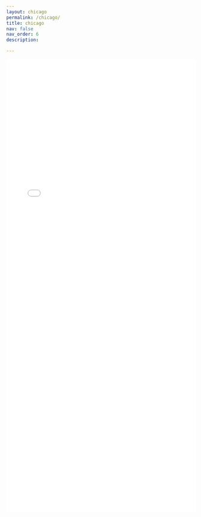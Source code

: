 ```yaml
---
layout: chicago
permalink: /chicago/
title: chicago
nav: false
nav_order: 6
description: 

---
```


<iframe src="/assets/html/chicago_sights_map.html"
        width="100%"
        height="1200px"
        frameborder="0"
        style="border:none; overflow:hidden;">
</iframe>